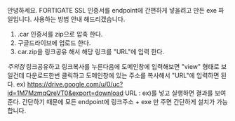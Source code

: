 안녕하세요.
FORTIGATE SSL 인증서를 endpoint에 간편하게 넣을려고 만든 exe 파일입니다.
사용하는 방법 안내 해드리겠습니다.

1. .car 인증서를 zip으로 압축 한다. 
2. 구글드라이브에 업로드 한다.
3. car.zip을 링크공유 해서 해당 링크를 "URL"에 입력 한다.

*주의점* 
링크공유하고 링크복사를 누른다음에 도메인창에 입력해보면 "view" 형태로 보일건데 다운로드한번 클릭하고 도메인창에 있는 주소를 복사해서 "URL"에 입력하면 된다.
ex) https://drive.google.com/u/0/uc?id=1M7MzmqQreVT0&export=download
URL : ex)를 넣고 실행하면 결과를 보여준다. 간단하기 때문에 모든 endpoint에 링크주소 + exe 만 주면 간단하게 설치가 가능합니다. 
